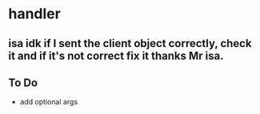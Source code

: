 # handler
## isa idk if I sent the client object correctly, check it and if it's not correct fix it thanks Mr isa.
## To Do
- add optional args
